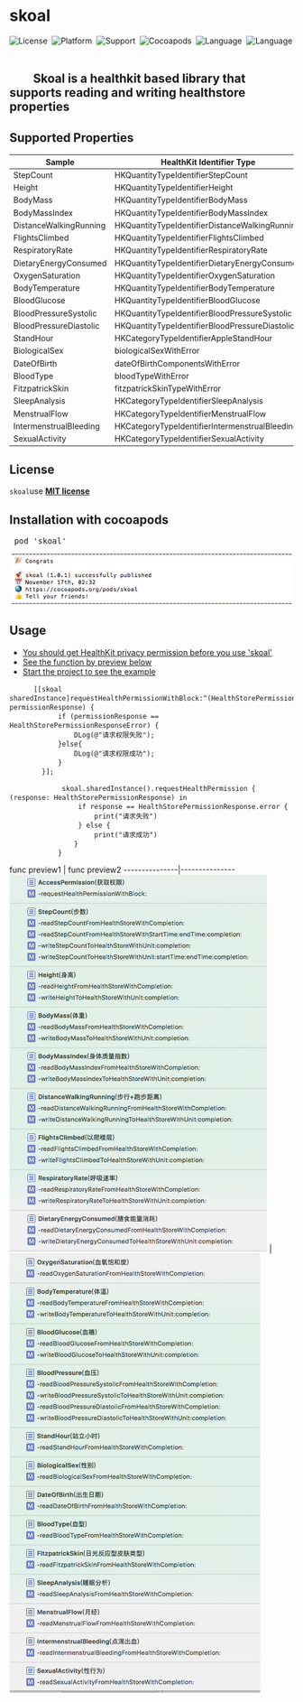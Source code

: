 # skoal
![License](https://img.shields.io/badge/License-MIT-orange.svg)&nbsp;
![Platform](https://img.shields.io/badge/Platform-iOS-yellowgreen.svg)&nbsp;
![Support](https://img.shields.io/badge/Support-iOS%208%2B-lightgrey.svg)&nbsp;
![Cocoapods](https://img.shields.io/badge/cocoapods-support-red.svg)&nbsp;
![Language](https://img.shields.io/badge/language-Objective--C-B9D3EE.svg)&nbsp;
![Language](https://img.shields.io/badge/language-Swift-red.svg)&nbsp;

## &emsp;&emsp;Skoal is a healthkit based library that supports reading and writing healthstore properties

## Supported Properties
|    Sample    |  HealthKit Identifier Type  |   Read   |   Write   |
|--------------|-----------------------------|----------|-----------|
|	StepCount	  | HKQuantityTypeIdentifierStepCount | ✓ | ✓ |
|	Height	  | HKQuantityTypeIdentifierHeight | ✓ | ✓ |
|	BodyMass	  | HKQuantityTypeIdentifierBodyMass | ✓ | ✓ ||
|	BodyMassIndex	  | HKQuantityTypeIdentifierBodyMassIndex | ✓ | ✓ |
|	DistanceWalkingRunning	| HKQuantityTypeIdentifierDistanceWalkingRunning | ✓ | ✓ |
|	FlightsClimbed  | HKQuantityTypeIdentifierFlightsClimbed | ✓ | ✓ |
|	RespiratoryRate	| HKQuantityTypeIdentifierRespiratoryRate | ✓ | ✓  |
|	DietaryEnergyConsumed  | HKQuantityTypeIdentifierDietaryEnergyConsumed | ✓ | ✓ |
|	OxygenSaturation	  | HKQuantityTypeIdentifierOxygenSaturation | ✓ |  |
|	BodyTemperature	  |	 HKQuantityTypeIdentifierBodyTemperature | ✓ | ✓ |
|	BloodGlucose	  | HKQuantityTypeIdentifierBloodGlucose | ✓ | ✓ |
|	BloodPressureSystolic  | HKQuantityTypeIdentifierBloodPressureSystolic | ✓ | ✓ |
|	BloodPressureDiastolic  | HKQuantityTypeIdentifierBloodPressureDiastolic | ✓ | ✓ |
|	StandHour	 | HKCategoryTypeIdentifierAppleStandHour | ✓ |  |
|	BiologicalSex	  | biologicalSexWithError | ✓ |  |
|	DateOfBirth	  |	 dateOfBirthComponentsWithError | ✓ |  |
|	BloodType	  |	 bloodTypeWithError | ✓ |  |
|	FitzpatrickSkin | fitzpatrickSkinTypeWithError | ✓ |  |
|	SleepAnalysis	  |	HKCategoryTypeIdentifierSleepAnalysis | ✓ |  |
|	MenstrualFlow	  | HKCategoryTypeIdentifierMenstrualFlow | ✓ |  |	
|	IntermenstrualBleeding  | HKCategoryTypeIdentifierIntermenstrualBleeding | ✓ |  |	
|	SexualActivity  | HKCategoryTypeIdentifierSexualActivity | ✓ |  |

## License
`skoal`use [__MIT license__][1]	

## Installation with cocoapods
<pre>
 pod 'skoal'
</pre>
![screenshot/cocoapods.png](screenshot/cocoapods.png)

## Usage
- [You should get HealthKit privacy permission before you use 'skoal'](#index1)
- [See the function by preview below](#index2)
- [Start the project to see the example](./skoal-example)

<a name='index1'></a>

``` 
      [[skoal sharedInstance]requestHealthPermissionWithBlock:^(HealthStorePermissionResponse permissionResponse) {
            if (permissionResponse == HealthStorePermissionResponseError) {
                DLog(@"请求权限失败");
            }else{
                DLog(@"请求权限成功");
            }
        }];
```

```
             skoal.sharedInstance().requestHealthPermission { (response: HealthStorePermissionResponse) in
                 if response == HealthStorePermissionResponse.error {
                     print("请求失败")
                 } else {
                     print("请求成功")
                }
			}
```
<a name='index2'></a>
func preview1  | func preview2
---------------|---------------
![screenshot/func1.png](screenshot/func1.png) | ![screenshot/func2.png](screenshot/func2.png)  

[1]: https://github.com/GREENBANYAN/skoal/blob/master/LICENSE "MIT License"
